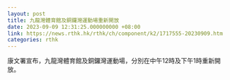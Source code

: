 ```yaml
---
layout: post
title: 九龍灣體育館及銅鑼灣運動場重新開放
date: 2023-09-09 12:31:25.000000000 +08:00
link: https://news.rthk.hk/rthk/ch/component/k2/1717555-20230909.htm
categories: rthk
---
```


康文署宣布，九龍灣體育館及銅鑼灣運動場，分別在中午12時及下午1時重新開放。
